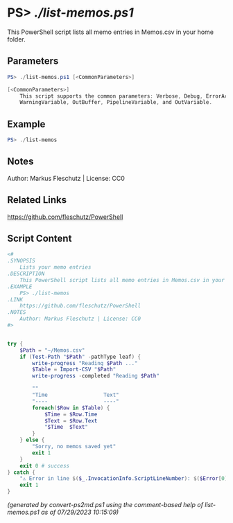 PS> *./list-memos.ps1*
====================

This PowerShell script lists all memo entries in Memos.csv in your home folder.

Parameters
----------
```powershell
PS> ./list-memos.ps1 [<CommonParameters>]

[<CommonParameters>]
    This script supports the common parameters: Verbose, Debug, ErrorAction, ErrorVariable, WarningAction, 
    WarningVariable, OutBuffer, PipelineVariable, and OutVariable.
```

Example
-------
```powershell
PS> ./list-memos

```

Notes
-----
Author: Markus Fleschutz | License: CC0

Related Links
-------------
https://github.com/fleschutz/PowerShell

Script Content
--------------
```powershell
<#
.SYNOPSIS
	Lists your memo entries
.DESCRIPTION
	This PowerShell script lists all memo entries in Memos.csv in your home folder.
.EXAMPLE
	PS> ./list-memos
.LINK
	https://github.com/fleschutz/PowerShell
.NOTES
	Author: Markus Fleschutz | License: CC0
#>


try {
	$Path = "~/Memos.csv"
	if (Test-Path "$Path" -pathType leaf) {
		write-progress "Reading $Path ..."
		$Table = Import-CSV "$Path"
		write-progress -completed "Reading $Path"

		""
		"Time                  Text"
		"----                  ----"
		foreach($Row in $Table) {
			$Time = $Row.Time
			$Text = $Row.Text
			"$Time  $Text"
		}
	} else {
		"Sorry, no memos saved yet"
		exit 1
	}
	exit 0 # success
} catch {
	"⚠️ Error in line $($_.InvocationInfo.ScriptLineNumber): $($Error[0])"
	exit 1
}
```

*(generated by convert-ps2md.ps1 using the comment-based help of list-memos.ps1 as of 07/29/2023 10:15:09)*
